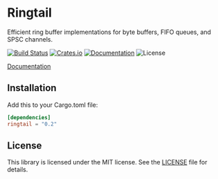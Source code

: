 # Ringtail

Efficient ring buffer implementations for byte buffers, FIFO queues, and SPSC channels.

[![Build Status](https://semaphoreci.com/api/v1/sagebind/ringtail/branches/master/badge.svg)](https://semaphoreci.com/sagebind/ringtail)
[![Crates.io](https://img.shields.io/crates/v/ringtail.svg)](https://crates.io/crates/ringtail)
[![Documentation](https://docs.rs/ringtail/badge.svg)](https://docs.rs/ringtail)
![License](https://img.shields.io/badge/license-MIT-blue.svg)

[Documentation](https://docs.rs/ringtail)

## Installation

Add this to your Cargo.toml file:

```toml
[dependencies]
ringtail = "0.2"
```

## License

This library is licensed under the MIT license. See the [LICENSE](LICENSE) file for details.
